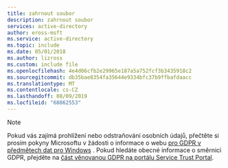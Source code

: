 ```yaml
---
title: zahrnout soubor
description: zahrnout soubor
services: active-directory
author: eross-msft
ms.service: active-directory
ms.topic: include
ms.date: 05/01/2018
ms.author: lizross
ms.custom: include file
ms.openlocfilehash: 4e4d06cfb2e29965e187a5a752fcf3b3435918c2
ms.sourcegitcommit: db35bae8354fa35644e9334bfc37b9ffbafdaacc
ms.translationtype: MT
ms.contentlocale: cs-CZ
ms.lasthandoff: 08/09/2019
ms.locfileid: "68862553"
---
```

>[!Note]
>Pokud vás zajímá prohlížení nebo odstraňování osobních údajů, přečtěte si prosím pokyny Microsoftu v žádosti o informace o webu [pro GDPR v předmětech dat pro Windows](https://docs.microsoft.com/en-us/microsoft-365/compliance/gdpr-dsr-windows) . Pokud hledáte obecné informace o směrnici GDPR, přejděte na [část věnovanou GDPR na portálu Service Trust Portal](https://servicetrust.microsoft.com/ViewPage/GDPRGetStarted).
